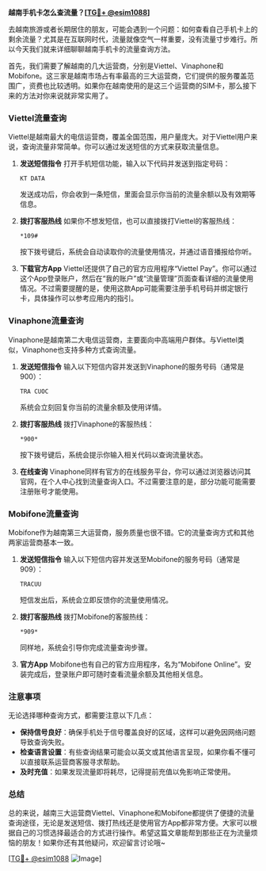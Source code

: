 **越南手机卡怎么查流量？[[TG💪+ @esim1088](https://t.me/s/esim1088)]**

去越南旅游或者长期居住的朋友，可能会遇到一个问题：如何查看自己手机卡上的剩余流量？尤其是在互联网时代，流量就像空气一样重要，没有流量寸步难行。所以今天我们就来详细聊聊越南手机卡的流量查询方法。

首先，我们需要了解越南的几大运营商，分别是Viettel、Vinaphone和Mobifone。这三家是越南市场占有率最高的三大运营商，它们提供的服务覆盖范围广，资费也比较透明。如果你在越南使用的是这三个运营商的SIM卡，那么接下来的方法对你来说就非常实用了。

### Viettel流量查询

Viettel是越南最大的电信运营商，覆盖全国范围，用户量庞大。对于Viettel用户来说，查询流量非常简单。你可以通过发送短信的方式来获取流量信息。

1. **发送短信指令**
   打开手机短信功能，输入以下代码并发送到指定号码：
   ```
   KT DATA
   ```
   发送成功后，你会收到一条短信，里面会显示你当前的流量余额以及有效期等信息。

2. **拨打客服热线**
   如果你不想发短信，也可以直接拨打Viettel的客服热线：
   ```
   *109#
   ```
   按下拨号键后，系统会自动读取你的流量使用情况，并通过语音播报给你听。

3. **下载官方App**
   Viettel还提供了自己的官方应用程序“Viettel Pay”。你可以通过这个App登录账户，然后在“我的账户”或“流量管理”页面查看详细的流量使用情况。不过需要提醒的是，使用这款App可能需要注册手机号码并绑定银行卡，具体操作可以参考应用内的指引。

### Vinaphone流量查询

Vinaphone是越南第二大电信运营商，主要面向中高端用户群体。与Viettel类似，Vinaphone也支持多种方式查询流量。

1. **发送短信指令**
   输入以下短信内容并发送到Vinaphone的服务号码（通常是900）：
   ```
   TRA CUOC
   ```
   系统会立刻回复你当前的流量余额及使用详情。

2. **拨打客服热线**
   拨打Vinaphone的客服热线：
   ```
   *900*
   ```
   按下拨号键后，系统会提示你输入相关代码以查询流量状态。

3. **在线查询**
   Vinaphone同样有官方的在线服务平台，你可以通过浏览器访问其官网，在个人中心找到流量查询入口。不过需要注意的是，部分功能可能需要注册账号才能使用。

### Mobifone流量查询

Mobifone作为越南第三大运营商，服务质量也很不错。它的流量查询方式和其他两家运营商基本一致。

1. **发送短信指令**
   输入以下短信内容并发送至Mobifone的服务号码（通常是909）：
   ```
   TRACUU
   ```
   短信发出后，系统会立即反馈你的流量使用情况。

2. **拨打客服热线**
   拨打Mobifone的客服热线：
   ```
   *909*
   ```
   同样地，系统会引导你完成流量查询步骤。

3. **官方App**
   Mobifone也有自己的官方应用程序，名为“Mobifone Online”。安装完成后，登录账户即可随时查看流量余额及其他相关信息。

### 注意事项

无论选择哪种查询方式，都需要注意以下几点：

- **保持信号良好**：确保手机处于信号覆盖良好的区域，这样可以避免因网络问题导致查询失败。
- **检查语言设置**：有些查询结果可能会以英文或其他语言呈现，如果你看不懂可以直接联系运营商客服寻求帮助。
- **及时充值**：如果发现流量即将耗尽，记得提前充值以免影响正常使用。

### 总结

总的来说，越南三大运营商Viettel、Vinaphone和Mobifone都提供了便捷的流量查询途径，无论是发送短信、拨打热线还是使用官方App都非常方便。大家可以根据自己的习惯选择最适合的方式进行操作。希望这篇文章能帮到那些正在为流量烦恼的朋友！如果你还有其他疑问，欢迎留言讨论哦~

[[TG💪+ @esim1088](https://t.me/s/esim1088) ![Image](https://i.postimg.cc/4NQfJmqS/Snipaste-2025-05-13-00-14-12.png)]
